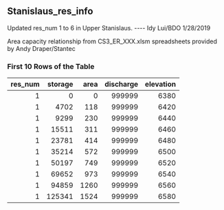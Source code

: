 ## Stanislaus_res_info
Updated res_num 1 to 6 in Upper Stanislaus. ---- Idy Lui/BDO 1/28/2019

Area capacity relationship from CS3_ER_XXX.xlsm spreadsheets provided by Andy Draper/Stantec

### First 10 Rows of the Table
|   res_num |   storage |   area |   discharge |   elevation |
|----------:|----------:|-------:|------------:|------------:|
|         1 |         0 |      0 |      999999 |        6380 |
|         1 |      4702 |    118 |      999999 |        6420 |
|         1 |      9299 |    230 |      999999 |        6440 |
|         1 |     15511 |    311 |      999999 |        6460 |
|         1 |     23781 |    414 |      999999 |        6480 |
|         1 |     35214 |    572 |      999999 |        6500 |
|         1 |     50197 |    749 |      999999 |        6520 |
|         1 |     69652 |    973 |      999999 |        6540 |
|         1 |     94859 |   1260 |      999999 |        6560 |
|         1 |    125341 |   1524 |      999999 |        6580 |